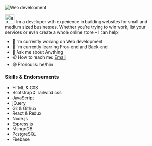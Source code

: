 ![Web development](https://user-images.githubusercontent.com/99081177/154680447-9552a99b-90be-4b53-99d6-fd810d1f60e4.jpg)

<img src="https://user-images.githubusercontent.com/99081177/154681249-5fc285a4-8c81-4998-b157-d96f46d57028.gif" alt="gif" width="30"> I’m a developer with experience in building websites for small and medium sized businesses. Whether you’re trying to win work, list your services or even create a whole online store – I can help!

- 🔭 I’m currently working on Web development
- 🌱 I’m currently learning Fron-end and Back-end
- 💬 Ask me about Anything
- 📫 How to reach me: <a href="mailto:mirzaabdullayevtest@gmail.com">Email</a>
- 😄 Pronouns: he/him

### Skills & Endorsements

<ul>
  <li>HTML & CSS</li>
  <li>Bootstrap & Tailwind css</li>
  <li>JavaScript</li>
  <li>jQuery</li>
  <li>Git & Github</li>
  <li>React & Redux</li>
  <li>Node.js</li>
  <li>Express.js</li>
  <li>MongoDB</li>
  <li>PostgreSQL</li>
  <li>Firebase</li>
</ul>
